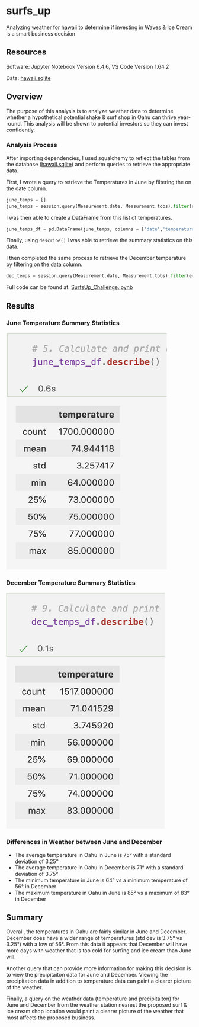 # surfs_up
Analyzing weather for hawaii to determine if investing in Waves &amp; Ice Cream is a smart business decision

## Resources
Software: Jupyter Notebook Version 6.4.6, VS Code Version 1.64.2

Data: [hawaii.sqlite](hawaii.sqlite)

## Overview
The purpose of this analysis is to analyze weather data to determine whether a hypothetical potential shake & surf shop in Oahu can thrive year-round. This analysis will be shown to potential investors so they can invest confidently.

### Analysis Process
After importing dependencies, I used squalchemy to reflect the tables from the database ([hawaii.sqlite](hawaii.sqlite)) and perform queries to retrieve the appropriate data. 

First, I wrote a query to retrieve the Temperatures in June by filtering the on the date column.

```python
june_temps = []
june_temps = session.query(Measurement.date, Measurement.tobs).filter(extract('month',Measurement.date) == 6).all()
```
I was then able to create a DataFrame from this list of temperatures.
```python
june_temps_df = pd.DataFrame(june_temps, columns = ['date','temperature'])
```
Finally, using ```describe()``` I was able to retrieve the summary statistics on this data.

I then completed the same process to retrieve the December temperature by filtering on the data column.
```python
dec_temps = session.query(Measurement.date, Measurement.tobs).filter(extract('month',Measurement.date) == 12).all()
```

Full code can be found at: [SurfsUp_Challenge.ipynb](SurfsUp_Challenge.ipynb)

## Results

### June Temperature Summary Statistics
![june_temps.png](images/june_temps.png)

### December Temperature Summary Statistics
![dec_temps.png](images/dec_temps.png)

### Differences in Weather between June and December
- The average temperature in Oahu in June is 75° with a standard deviation of 3.25°
- The average temperature in Oahu in December is 71° with a standard deviation of 3.75°
- The minimum temperature in June is 64° vs a minimum temperature of 56° in December
- The maximum temperature in Oahu in June is 85° vs a maximum of 83° in December

## Summary

Overall, the temperatures in Oahu are fairly similar in June and December. December does have a wider range of temperatures (std dev is 3.75° vs 3.25°) with a low of 56°. From this data it appears that December will have more days with weather that is too cold for surfing and ice cream than June will.

Another query that can provide more information for making this decision is to view the precipitaiton data for June and December. Viewing the precipitation data in addition to temperature data can paint a clearer picture of the weather.

Finally, a query on the weather data (temperature and precipitaiton) for June and December from the weather station nearest the proposed surf & ice cream shop location would paint a clearer picture of the weather that most affects the proposed business. 

